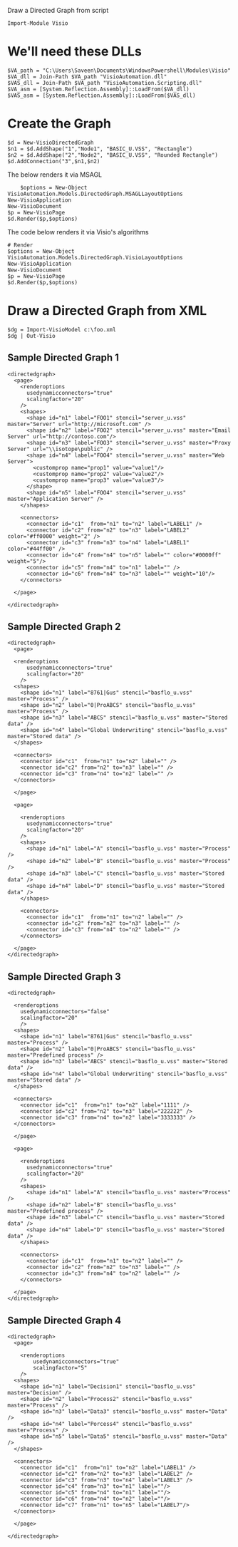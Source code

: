 
Draw a Directed Graph from script

	Import-Module Visio

# We'll need these DLLs

	$VA_path = "C:\Users\Saveen\Documents\WindowsPowershell\Modules\Visio"
	$VA_dll = Join-Path $VA_path "VisioAutomation.dll"
	$VAS_dll = Join-Path $VA_path "VisioAutomation.Scripting.dll"
	$VA_asm = [System.Reflection.Assembly]::LoadFrom($VA_dll)
	$VAS_asm = [System.Reflection.Assembly]::LoadFrom($VAS_dll)

# Create the Graph

	$d = New-VisioDirectedGraph
	$n1 = $d.AddShape("1","Node1", "BASIC_U.VSS", "Rectangle")
	$n2 = $d.AddShape("2","Node2", "BASIC_U.VSS", "Rounded Rectangle")
	$d.AddConnection("3",$n1,$n2)

The below renders it via MSAGL

		$options = New-Object VisioAutomation.Models.DirectedGraph.MSAGLLayoutOptions
	New-VisioApplication
	New-VisioDocument
	$p = New-VisioPage
	$d.Render($p,$options)

The code below renders it via Visio's algorithms

	# Render
	$options = New-Object VisioAutomation.Models.DirectedGraph.VisioLayoutOptions
	New-VisioApplication
	New-VisioDocument
	$p = New-VisioPage
	$d.Render($p,$options)

# Draw a Directed Graph from XML

	$dg = Import-VisioModel c:\foo.xml
	$dg | Out-Visio

## Sample Directed Graph 1
	<directedgraph>
	  <page>
	    <renderoptions
	      usedynamicconnectors="true"
	      scalingfactor="20"
	    />
	    <shapes>
	      <shape id="n1" label="FOO1" stencil="server_u.vss" master="Server" url="http://microsoft.com" />
	      <shape id="n2" label="FOO2" stencil="server_u.vss" master="Email Server" url="http://contoso.com"/>
	      <shape id="n3" label="FOO3" stencil="server_u.vss" master="Proxy Server" url="\\isotope\public" />
	      <shape id="n4" label="FOO4" stencil="server_u.vss" master="Web Server">
	        <customprop name="prop1" value="value1"/>
	        <customprop name="prop2" value="value2"/>
	        <customprop name="prop3" value="value3"/>
	      </shape>
	      <shape id="n5" label="FOO4" stencil="server_u.vss" master="Application Server" />
	    </shapes>
	
	    <connectors>
	      <connector id="c1"  from="n1" to="n2" label="LABEL1" />
	      <connector id="c2" from="n2" to="n3" label="LABEL2" color="#ff0000" weight="2" />
	      <connector id="c3" from="n3" to="n4" label="LABEL1" color="#44ff00" />
	      <connector id="c4" from="n4" to="n5" label="" color="#0000ff" weight="5"/>
	      <connector id="c5" from="n4" to="n1" label="" />
	      <connector id="c6" from="n4" to="n3" label="" weight="10"/>
	    </connectors>
	
	  </page>
	
	</directedgraph>

## Sample Directed Graph 2
	<directedgraph> 
	  <page>
	    
	  <renderoptions
	      usedynamicconnectors="true"
	      scalingfactor="20"
	    />
	  <shapes>
	    <shape id="n1" label="8761|Gus" stencil="basflo_u.vss" master="Process" />
	    <shape id="n2" label="0|ProABCS" stencil="basflo_u.vss" master="Process" />
	    <shape id="n3" label="ABCS" stencil="basflo_u.vss" master="Stored data" />
	    <shape id="n4" label="Global Underwriting" stencil="basflo_u.vss" master="Stored data" />
	  </shapes>
	
	  <connectors>
	    <connector id="c1"  from="n1" to="n2" label="" />
	    <connector id="c2" from="n2" to="n3" label="" />
	    <connector id="c3" from="n4" to="n2" label="" />
	  </connectors>
	
	  </page>
	
	  <page>
	
	    <renderoptions
	      usedynamicconnectors="true"
	      scalingfactor="20"
	    />
	    <shapes>
	      <shape id="n1" label="A" stencil="basflo_u.vss" master="Process" />
	      <shape id="n2" label="B" stencil="basflo_u.vss" master="Process" />
	      <shape id="n3" label="C" stencil="basflo_u.vss" master="Stored data" />
	      <shape id="n4" label="D" stencil="basflo_u.vss" master="Stored data" />
	    </shapes>
	
	    <connectors>
	      <connector id="c1"  from="n1" to="n2" label="" />
	      <connector id="c2" from="n2" to="n3" label="" />
	      <connector id="c3" from="n4" to="n2" label="" />
	    </connectors>
	
	  </page>
	</directedgraph>

## Sample Directed Graph 3
	
	<directedgraph>
	    
	  <renderoptions
	    usedynamicconnectors="false"
	    scalingfactor="20"
	    />
	  <shapes>
	    <shape id="n1" label="8761|Gus" stencil="basflo_u.vss" master="Process" />
	    <shape id="n2" label="0|ProABCS" stencil="basflo_u.vss" master="Predefined process" />
	    <shape id="n3" label="ABCS" stencil="basflo_u.vss" master="Stored data" />
	    <shape id="n4" label="Global Underwriting" stencil="basflo_u.vss" master="Stored data" />
	  </shapes>
	
	  <connectors>
	    <connector id="c1"  from="n1" to="n2" label="1111" />
	    <connector id="c2" from="n2" to="n3" label="222222" />
	    <connector id="c3" from="n4" to="n2" label="3333333" />
	  </connectors>
	
	  </page>
	
	  <page>
	
	    <renderoptions
	      usedynamicconnectors="true"
	      scalingfactor="20"
	    />
	    <shapes>
	      <shape id="n1" label="A" stencil="basflo_u.vss" master="Process" />
	      <shape id="n2" label="B" stencil="basflo_u.vss" master="Predefined process" />
	      <shape id="n3" label="C" stencil="basflo_u.vss" master="Stored data" />
	      <shape id="n4" label="D" stencil="basflo_u.vss" master="Stored data" />
	    </shapes>
	
	    <connectors>
	      <connector id="c1"  from="n1" to="n2" label="" />
	      <connector id="c2" from="n2" to="n3" label="" />
	      <connector id="c3" from="n4" to="n2" label="" />
	    </connectors>
	
	  </page>
	</directedgraph>

## Sample Directed Graph 4

	<directedgraph>
	  <page>
	
	    <renderoptions
	        usedynamicconnectors="true"
	        scalingfactor="5"
	    />
	  <shapes>
	    <shape id="n1" label="Decision1" stencil="basflo_u.vss" master="Decision" />
	    <shape id="n2" label="Process2" stencil="basflo_u.vss" master="Process" />
	    <shape id="n3" label="Data3" stencil="basflo_u.vss" master="Data" />
	    <shape id="n4" label="Porcess4" stencil="basflo_u.vss" master="Process" />
	    <shape id="n5" label="Data5" stencil="basflo_u.vss" master="Data" />
	  </shapes>
	
	  <connectors>
	    <connector id="c1"  from="n1" to="n2" label="LABEL1" />
	    <connector id="c2" from="n2" to="n3" label="LABEL2" />
	    <connector id="c3" from="n3" to="n4" label="LABEL3" />
	    <connector id="c4" from="n3" to="n1" label=""/>
	    <connector id="c5" from="n4" to="n1" label=""/>
	    <connector id="c6" from="n4" to="n2" label=""/>
	    <connector id="c7" from="n1" to="n5" label="LABEL7"/>
	  </connectors>
	
	  </page>
	
	</directedgraph>
